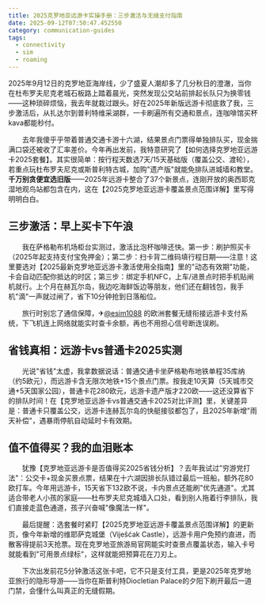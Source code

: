 ```yaml
---
title: 2025克罗地亚远游卡实操手册：三步激活与无缝支付指南
date: 2025-09-12T07:50:47.452550
category: communication-guides
tags:
  - connectivity
  - sim
  - roaming
---
```


2025年9月12日的克罗地亚海岸线，少了盛夏人潮却多了几分秋日的澄澈，当你在杜布罗夫尼克老城石板路上踏着晨光，突然发现公交站前排起长队只为换零钱——这种琐碎烦恼，我去年就栽过跟头。好在2025年新版远游卡彻底救了我，三步激活后，从扎达尔到普利特维采湖群，一卡刷遍所有交通和景点，连咖啡馆买杯kava都能秒付。

　　去年我傻乎乎带着普通交通卡游十六湖，结果景点门票得单独排队买，现金揣满口袋还被收了汇率差价。今年再出发前，我特意研究了【如何选择克罗地亚远游卡2025套餐】。其实很简单：按行程天数选7天/15天基础版（覆盖公交、渡轮），若重点玩杜布罗夫尼克或斯普利特古城，加购"遗产版"就能免排队进城墙和教堂。**千万别贪便宜选旧版**——2025年远游卡整合了37个新景点，连刚开放的奥西耶克湿地观鸟站都包含在内，这在【2025克罗地亚远游卡覆盖景点范围详解】里写得明明白白。

## 三步激活：早上买卡下午浪
　　我在萨格勒布机场柜台实测过，激活比泡杯咖啡还快。第一步：刷护照买卡（2025年起支持支付宝免押金）；第二步：扫卡背二维码填行程日期——注意！这里要选对【2025最新克罗地亚远游卡激活使用全指南】里的"动态有效期"功能，卡会自动匹配你抵达的时区；第三步：绑定手机NFC，上车/进景点时把手机贴闸机就行。上个月在赫瓦尔岛，我边吃海鲜饭边等朋友，他们还在翻钱包，我手机"滴"一声就过闸了，省下10分钟抢到日落船位。

　　旅行时别忘了通信保障，✈[@esim1088](https://t.me/s/esim1088) 的欧洲套餐无缝衔接远游卡支付系统，下飞机连上网络就能实时查卡余额，再也不用担心信号断连误刷。

## 省钱真相：远游卡vs普通卡2025实测
　　光说"省钱"太虚，我拿数据说话：普通交通卡坐萨格勒布地铁单程35库纳（约5欧元），而远游卡含无限次地铁+15个景点门票。按我走10天算（5天城市交通+5天国家公园），普通卡花280欧元，远游卡遗产版才220欧——这还没算省下的排队时间！在【克罗地亚远游卡vs普通交通卡2025对比评测】里，关键差异是：普通卡只覆盖公交，远游卡连赫瓦尔岛的快艇接驳都包了，且2025年新增"雨天补偿"，遇暴雨停航自动延时卡有效期。

## 值不值得买？我的血泪账本
　　犹豫【克罗地亚远游卡是否值得买2025省钱分析】？去年我试过"穷游党打法"：公交卡+现金买景点票，结果在十六湖因排长队错过最后一班船，额外花80欧打车。今年用远游卡，15天省下132欧不说，卡内景点还能刷"优先通道"。尤其适合带老人小孩的家庭——杜布罗夫尼克城墙入口处，看到别人拖着行李排队，我们直接走蓝色通道，孩子兴奋喊"像魔法一样"。

　　最后提醒：选套餐时紧盯【2025克罗地亚远游卡覆盖景点范围详解】的更新页，像今年新增的维耶萨克城堡（Viješćak Castle），远游卡用户免预约直进，而散客得提前3天抢票。现在克罗地亚旅游局官网能实时查景点覆盖状态，输入卡号就能看到"可用景点绿标"，这样就能把预算花在刀刃上。  

　　下次出发前花5分钟激活这张卡吧，它不只是支付工具，更是2025年克罗地亚旅行的隐形导游——当你在斯普利特Diocletian Palace的夕阳下刷开最后一道门禁，会懂什么叫真正的无缝假期。